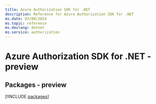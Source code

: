 ```yaml
---
title: Azure Authorization SDK for .NET
description: Reference for Azure Authorization SDK for .NET
ms.date: 03/08/2024
ms.topic: reference
ms.devlang: dotnet
ms.service: authorization
---
```

# Azure Authorization SDK for .NET - preview
## Packages - preview
[!INCLUDE [packages](authorization-index.md)]